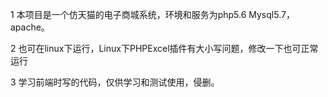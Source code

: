 1 本项目是一个仿天猫的电子商城系统，环境和服务为php5.6 Mysql5.7，apache。

2 也可在linux下运行，Linux下PHPExcel插件有大小写问题，修改一下也可正常运行

3 学习前端时写的代码，仅供学习和测试使用，侵删。
